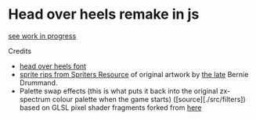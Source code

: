 # Head over heels remake in js

[see work in progress](https://blockstack.ing/)

Credits
* [head over heels font](https://fontstruct.com/fontstructions/show/996776/head_over_heels)
* [sprite rips from Spriters Resource](https://www.spriters-resource.com/zx_spectrum/headoverheels/) of original artwork by [the late](https://www.theregister.com/2021/11/17/rip_bernie_drummond/) Bernie Drummand.
* Palette swap effects (this is what puts it back into the original zx-spectrum colour palette when the game starts) ([source][./src/filters]) based on GLSL pixel shader fragments forked from [here](https://github.com/pixijs/filters/blob/main/src/color-replace/ColorReplaceFilter.ts)
